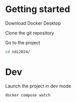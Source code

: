 # Getting started

Download Docker Desktop

Clone the git repository

Go to the project

```bash
cd ndi2024/
```

# Dev

Launch the project in dev mode

```bash
docker compose watch
```
